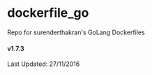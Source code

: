 # dockerfile_go
Repo for surenderthakran's GoLang Dockerfiles

#### v1.7.3
Last Updated: 27/11/2016
